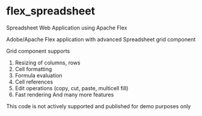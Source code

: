 # flex_spreadsheet
Spreadsheet Web Application using Apache Flex 

Adobe/Apache Flex application with advanced Spreadsheet grid component

Grid component supports
1) Resizing of columns, rows
1) Cell formatting
1) Formula evaluation
1) Cell references
1) Edit operations (copy, cut, paste, multicell fill)
1) Fast rendering
And many more features

This code is not actively supported and published for demo purposes only
